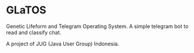 # GLaTOS

Genetic Lifeform and Telegram Operating System. A simple telegram bot to read and classify chat.

A project of JUG (Java User Group) Indonesia.